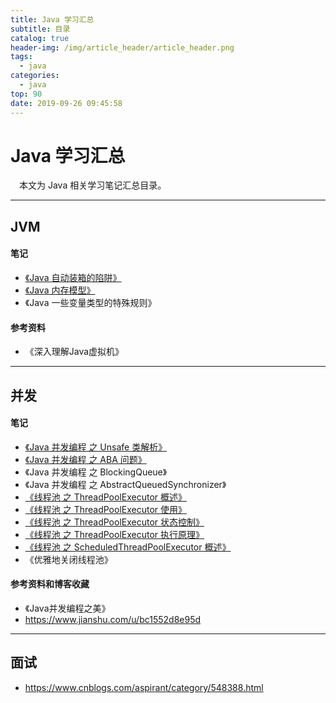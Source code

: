 ```yaml
---
title: Java 学习汇总
subtitle: 目录
catalog: true
header-img: /img/article_header/article_header.png
tags:
  - java
categories:
  - java
top: 90
date: 2019-09-26 09:45:58
---
```




# Java 学习汇总

&emsp;本文为 Java 相关学习笔记汇总目录。

--- 

## JVM
#### 笔记
- [《Java 自动装箱的陷阱》](http://zhoujiapeng.top/java/java-risk-of-autoboxing/)
- [《Java 内存模型》](http://zhoujiapeng.top/java/java-memoryModel/)
- 《Java 一些变量类型的特殊规则》


#### 参考资料
- 《深入理解Java虚拟机》
--- 

## 并发
#### 笔记
- [《Java 并发编程 之 Unsafe 类解析》](http://zhoujiapeng.top/java/java-unsafe)
- [《Java 并发编程 之 ABA 问题》](http://zhoujiapeng.top/java/java-aba-question)
- 《Java 并发编程 之 BlockingQueue》
- 《Java 并发编程 之 AbstractQueuedSynchronizer》
- [《线程池 之 ThreadPoolExecutor 概述》](http://zhoujiapeng.top/java/java-threadPoolExecutor-overview/)
- [《线程池 之 ThreadPoolExecutor 使用》](http://zhoujiapeng.top/java/java-threadPoolExecutor-use/)
- [《线程池 之 ThreadPoolExecutor 状态控制》](http://zhoujiapeng.top/java/java-threadPoolExecutor-statusControl/)
- [《线程池 之 ThreadPoolExecutor 执行原理》](http://zhoujiapeng.top/java/java-threadPoolExecutor-executorAnalyze/)
- [《线程池 之 ScheduledThreadPoolExecutor 概述》](http://zhoujiapeng.top/java/java-scheduledthreadPoolExecutor/)
- 《优雅地关闭线程池》

#### 参考资料和博客收藏
- 《Java并发编程之美》
- https://www.jianshu.com/u/bc1552d8e95d

--- 

## 面试
- https://www.cnblogs.com/aspirant/category/548388.html